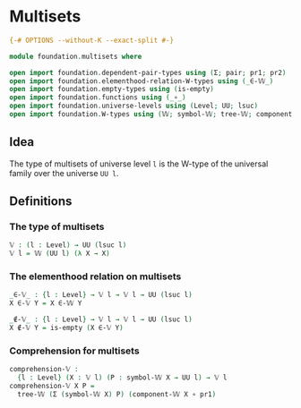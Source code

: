 # Multisets

```agda
{-# OPTIONS --without-K --exact-split #-}

module foundation.multisets where

open import foundation.dependent-pair-types using (Σ; pair; pr1; pr2)
open import foundation.elementhood-relation-W-types using (_∈-𝕎_)
open import foundation.empty-types using (is-empty)
open import foundation.functions using (_∘_)
open import foundation.universe-levels using (Level; UU; lsuc)
open import foundation.W-types using (𝕎; symbol-𝕎; tree-𝕎; component-𝕎)
```

## Idea

The type of multisets of universe level `l` is the W-type of the universal family over the universe `UU l`.

## Definitions

### The type of multisets

```agda
𝕍 : (l : Level) → UU (lsuc l)
𝕍 l = 𝕎 (UU l) (λ X → X)
```

### The elementhood relation on multisets

```agda
_∈-𝕍_ : {l : Level} → 𝕍 l → 𝕍 l → UU (lsuc l)
X ∈-𝕍 Y = X ∈-𝕎 Y

_∉-𝕍_ : {l : Level} → 𝕍 l → 𝕍 l → UU (lsuc l)
X ∉-𝕍 Y = is-empty (X ∈-𝕍 Y)
```

### Comprehension for multisets

```agda
comprehension-𝕍 :
  {l : Level} (X : 𝕍 l) (P : symbol-𝕎 X → UU l) → 𝕍 l
comprehension-𝕍 X P =
  tree-𝕎 (Σ (symbol-𝕎 X) P) (component-𝕎 X ∘ pr1)
```
